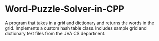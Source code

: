 # Word-Puzzle-Solver-in-CPP
A program that takes in a grid and dictionary and returns the words in the grid. Implements a custom hash table class.  Includes sample grid and dictionary test files from the UVA CS department.
